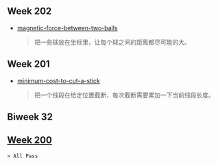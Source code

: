 
## Week 202
- [magnetic-force-between-two-balls](https://leetcode.com/problems/magnetic-force-between-two-balls/)
    > 把一些球放在坐标里，让每个球之间的距离都尽可能的大。

## Week 201
- [minimum-cost-to-cut-a-stick](https://leetcode.com/contest/weekly-contest-201/problems/minimum-cost-to-cut-a-stick/)
    > 把一个线段在给定位置截断，每次截断需要累加一下当前线段长度。

## Biweek 32

## [Week 200]()
    > All Pass


